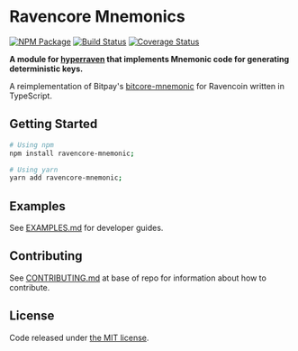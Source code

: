 # Ravencore Mnemonics

[![NPM Package](https://img.shields.io/npm/v/ravencore-mnemonic.svg?style=flat-square)](https://www.npmjs.org/package/ravencore-mnemonic)
[![Build Status](https://img.shields.io/travis/hyperbitlabs/ravencore-mnemonic.svg?branch=master&style=flat-square)](https://travis-ci.org/hyperbitlabs/ravencore-mnemonic)
[![Coverage Status](https://img.shields.io/coveralls/hyperbitlabs/ravencore-mnemonic.svg?style=flat-square)](https://coveralls.io/r/hyperbitlabs/ravencore-mnemonic)

**A module for [hyperraven](https://github.com/hyperbitlabs/hyperraven) that implements Mnemonic code for generating deterministic keys.**

A reimplementation of Bitpay's [bitcore-mnemonic](https://github.com/bitpay/bitcore/blob/master/packages/bitcore-mnemonic/README.md) for Ravencoin written in TypeScript.

## Getting Started

```sh
# Using npm
npm install ravencore-mnemonic;

# Using yarn
yarn add ravencore-mnemonic;
```

## Examples

See [EXAMPLES.md](./EXAMPLES.md) for developer guides.

## Contributing

See [CONTRIBUTING.md](../../CONTRIBUTING.md) at base of repo for information about how to contribute.

## License

Code released under [the MIT license](./LICENSE.md).